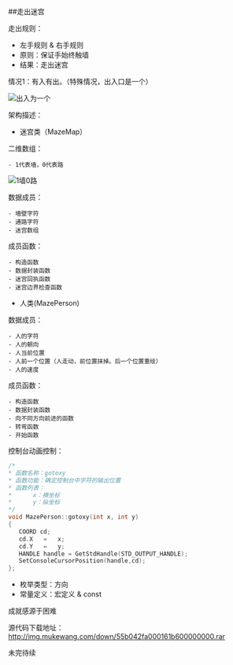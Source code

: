 ##走出迷宫

走出规则：

- 左手规则 & 右手规则
- 原则：保证手始终触墙
- 结果：走出迷宫

情况1：有入有出。（特殊情况，出入口是一个）

![出入为一个](http://upload-images.jianshu.io/upload_images/1779926-ec9b50716ec1182f.png?imageMogr2/auto-orient/strip%7CimageView2/2/w/1240)

架构描述：

- 迷宫类（MazeMap）

二维数组：

	- 1代表墙，0代表路

![1墙0路](http://upload-images.jianshu.io/upload_images/1779926-19df5fd7acfd835b.png?imageMogr2/auto-orient/strip%7CimageView2/2/w/1240)

数据成员：

	- 墙壁字符
	- 通路字符
	- 迷宫数组

成员函数：

	- 构造函数
	- 数据封装函数
	- 迷宫回执函数
	- 迷宫边界检查函数

- 人类(MazePerson)

数据成员：

 	- 人的字符
 	- 人的朝向
 	- 人当前位置
 	- 人前一个位置（人走动，前位置抹掉。后一个位置重绘）
 	- 人的速度

 成员函数：

 	- 构造函数
 	- 数据封装函数
 	- 向不同方向前进的函数
 	- 转弯函数
 	- 开始函数

 控制台动画控制：

 ```c
/*
 * 函数名称：gotoxy
 * 函数功能：确定控制台中字符的输出位置
 * 函数列表：
 *		x：横坐标
 *		y：纵坐标
 */
void MazePerson::gotoxy(int x, int y)   
{   
	COORD cd;    
	cd.X   =   x; 
	cd.Y   =   y;
	HANDLE handle = GetStdHandle(STD_OUTPUT_HANDLE);  
	SetConsoleCursorPosition(handle,cd);     
};
 ```

 - 枚举类型：方向
 - 常量定义：宏定义 & const

成就感源于困难

源代码下载地址：http://img.mukewang.com/down/55b042fa000161b600000000.rar

未完待续

